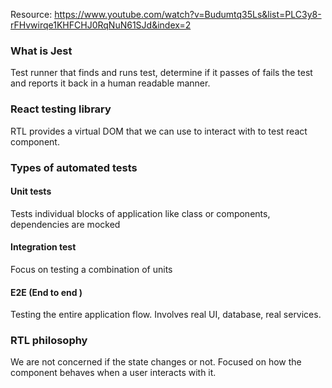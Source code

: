 Resource: https://www.youtube.com/watch?v=Budumtq35Ls&list=PLC3y8-rFHvwirqe1KHFCHJ0RqNuN61SJd&index=2

### What is Jest
Test runner that finds and runs test, determine if it passes of fails the test and reports it back in a human readable manner.

### React testing library
RTL provides a virtual DOM that we can use to interact with to test react component. 

### Types of automated tests
#### Unit tests
Tests individual blocks of application like class or components, dependencies are mocked

#### Integration test
Focus on testing a combination of units

#### E2E (End to end )
Testing the entire application flow. Involves real UI, database, real services.

### RTL philosophy
We are not concerned if the state changes or not. Focused on how the component behaves when a user interacts with it.
